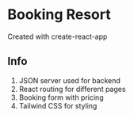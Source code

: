 # Booking Resort
Created with create-react-app

## Info

1. JSON server used for backend
2. React routing for different pages
3. Booking form with pricing
4. Tailwind CSS for styling
